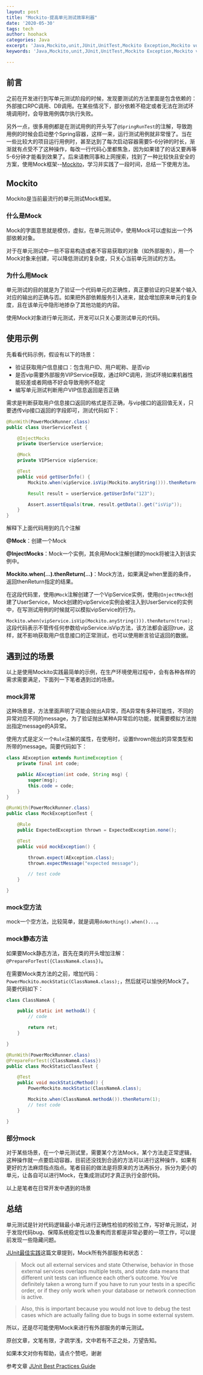 ```yaml
---
layout: post
title: "Mockito-提高单元测试效率利器"
date: '2020-05-30'
tags: tech
author: hoohack
categories: Java
excerpt: 'Java,Mockito,unit,JUnit,UnitTest,Mockito Exception,Mockito void,Mockito static,PowerMock'
keywords: 'Java,Mockito,unit,JUnit,UnitTest,Mockito Exception,Mockito void,Mockito static,PowerMock'

---
```


## 前言
之前在开发进行到写单元测试阶段的时候，发现要测试的方法里面是包含依赖的：外部接口RPC调用、DB调用。在某些情况下，部分依赖不稳定或者无法在测试环境调用时，会导致用例偶尔执行失败。

另外一点，很多用例都是在测试用例的开头写了`@SpringRunTest`的注解，导致跑用例的时候会启动整个Spring容器，这样一来，运行测试用例就非常慢了。当在一些比较大的项目运行用例时，甚至达到了每次启动容器需要5-6分钟的时长，渐渐就有点受不了这种操作，每改一行代码心里都焦急，因为如果错了的话又要再等5-6分钟才能看到效果了。后来请教同事和上网搜索，找到了一种比较快且安全的方案，使用Mock框架--[Mockito](https://site.mockito.org/)，学习并实践了一段时间，总结一下使用方法。



## Mockito
Mockito是当前最流行的单元测试Mock框架。

### 什么是Mock
Mock的字面意思就是模仿，虚拟，在单元测试中，使用Mock可以虚拟出一个外部依赖对象。

对于在单元测试中一些不容易构造或者不容易获取的对象（如外部服务），用一个Mock对象来创建，可以降低测试的复杂度，只关心当前单元测试的方法。

### 为什么用Mock
单元测试的目的就是为了验证一个代码单元的正确性，真正要验证的只是某个输入对应的输出的正确与否。如果把外部依赖服务引入进来，就会增加原来单元的复杂度，且在该单元中隐形地掺杂了其他功能的内容。

使用Mock对象进行单元测试，开发可以只关心要测试单元的代码。

## 使用示例
先看看代码示例，假设有以下的场景：

 - 验证获取用户信息接口：包含用户ID、用户昵称、是否vip
 - 是否vip需要外部服务VIPService获取，通过RPC调用，测试环境如果机器性能较差或者网络不好会导致用例不稳定
 - 编写单元测试判断用户VIP信息返回是否正确

需求是判断获取用户信息接口返回的格式是否正确，与vip接口的返回值无关，只要透传vip接口返回的字段即可，测试代码如下：

```java
@RunWith(PowerMockRunner.class)
public class UserServiceTest {

    @InjectMocks
    private UserService userService;

    @Mock
    private VIPService vipService;

    @Test
    public void getUserInfo() {
        Mockito.when(vipService.isVip(Mockito.anyString())).thenReturn(true);

        Result result = userService.getUserInfo("123");

        Assert.assertEquals(true, result.getData().get("isVip"));
    }
}
```


解释下上面代码用到的几个注解

**@Mock**：创建一个Mock

**@InjectMocks**：Mock一个实例，其余用Mock注解创建的mock将被注入到该实例中。

**Mockito.when(...).thenReturn(...)**：Mock方法，如果满足when里面的条件，返回thenReturn指定的结果。

在这段代码里，使用`@Mock`注解创建了一个VipService实例，使用`@InjectMock`创建了UserService，Mock创建的vipService实例会被注入到UserService的实例中，在写测试用例的时候就可以模拟vipService的行为。

`Mockito.when(vipService.isVip(Mockito.anyString())).thenReturn(true);`
这段代码表示不管传任何参数给vipService.isVip方法，该方法都会返回true，这样，就不影响获取用户信息接口的正常测试，也可以使用断言验证返回的数据。

## 遇到过的场景
以上是使用Mockito实践最简单的示例，在生产环境使用过程中，会有各种各样的需求需要满足，下面列一下笔者遇到过的场景。

### mock异常
这种场景是，方法里面声明了可能会抛出A异常，而A异常有多种可能性，不同的异常对应不同的message，为了验证抛出某种A异常后的功能，就需要模拟方法抛出指定message的A异常。

使用方式是定义一个`Rule`注解的属性，在使用时，设置thrown抛出的异常类型和所带的message。简要代码如下：


```java
class AException extends RuntimeException {
    private final int code;

    public AException(int code, String msg) {
        super(msg);
        this.code = code;
    }
}

@RunWith(PowerMockRunner.class)
public class MockExceptionTest {

    @Rule
    public ExpectedException thrown = ExpectedException.none();

    @Test
    public void mockException() {

        thrown.expect(AException.class);
        thrown.expectMessage("expected message");

        // test code
    }

}
```

### mock空方法
mock一个空方法，比较简单，就是调用`doNothing().when()...`。

### mock静态方法
如果要Mock静态方法，首先在类的开头增加注解：`@PrepareForTest({ClassNameA.class})`。

在需要Mock类方法的之前，增加代码：`PowerMockito.mockStatic(ClassNameA.class);`，然后就可以愉快的Mock了。简要代码如下：
```java
class ClassNameA {

    public static int methodA() {
        // code

        return ret;
    }

}

@RunWith(PowerMockRunner.class)
@PrepareForTest({ClassNameA.class})
public class MockStaticClassTest {

    @Test
    public void mockStaticMethod() {
        PowerMockito.mockStatic(ClassNameA.class);

        Mockito.when(ClassNameA.methodA()).thenReturn(1);
        // test code
    }

}
```

### 部分mock
对于某些场景，在一个单元测试里，需要某个方法Mock，某个方法走正常逻辑，这种操作就一点要启动容器，目前还没找到合适的方法可以进行这种操作，如果有更好的方法麻烦指点指点。笔者目前的做法是将原来的方法再拆分，拆分为更小的单元，让各自可以进行Mock，在集成测试时才真正执行全部代码。

以上是笔者在日常开发中遇到的场景

## 总结
单元测试是针对代码逻辑最小单元进行正确性检验的校验工作，写好单元测试，对于发现代码bug、保障系统稳定性以及重构而言都是非常必要的一项工作，可以提前发现一些隐藏问题。

[JUnit最佳实践](https://howtodoinjava.com/best-practices/unit-testing-best-practices-junit-reference-guide)这篇文章提到，Mock所有外部服务和状态：
> Mock out all external services and state
Otherwise, behavior in those external services overlaps multiple tests, and state data means that different unit tests can influence each other’s outcome. You’ve definitely taken a wrong turn if you have to run your tests in a specific order, or if they only work when your database or network connection is active.

> Also, this is important because you would not love to debug the test cases which are actually failing due to bugs in some external system.

所以，还是尽可能使用Mock来进行有外部服务的单元测试。

原创文章，文笔有限，才疏学浅，文中若有不正之处，万望告知。

如果本文对你有帮助，请点个赞吧，谢谢





参考文章
[JUnit Best Practices Guide](https://howtodoinjava.com/best-practices/unit-testing-best-practices-junit-reference-guide)